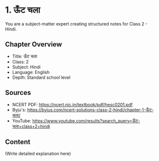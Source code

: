# 1. ऊँट चला

You are a subject-matter expert creating structured notes for Class 2 - Hindi.

## Chapter Overview
- Title: ऊँट चला
- Class: 2
- Subject: Hindi
- Language: English
- Depth: Standard school level

## Sources
- NCERT PDF: https://ncert.nic.in/textbook/pdf/hesc0201.pdf
- Byju's: https://byjus.com/ncert-solutions-class-2-hindi/chapter-1-ऊँट-चला/
- YouTube: https://www.youtube.com/results?search_query=ऊँट-चला+class+2+hindi

## Content
(Write detailed explanation here)
